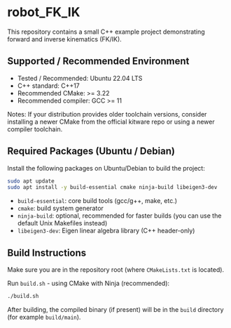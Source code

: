 

# robot_FK_IK

This repository contains a small C++ example project demonstrating forward and inverse kinematics (FK/IK).

## Supported / Recommended Environment

- Tested / Recommended: Ubuntu 22.04 LTS
- C++ standard: C++17
- Recommended CMake: >= 3.22
- Recommended compiler: GCC >= 11

Notes: If your distribution provides older toolchain versions, consider installing a newer CMake from the official kitware repo or using a newer compiler toolchain.

## Required Packages (Ubuntu / Debian)

Install the following packages on Ubuntu/Debian to build the project:

```bash
sudo apt update
sudo apt install -y build-essential cmake ninja-build libeigen3-dev
```

- `build-essential`: core build tools (gcc/g++, make, etc.)
- `cmake`: build system generator
- `ninja-build`: optional, recommended for faster builds (you can use the default Unix Makefiles instead)
- `libeigen3-dev`: Eigen linear algebra library (C++ header-only)

## Build Instructions

Make sure you are in the repository root (where `CMakeLists.txt` is located).

Run `build.sh` - using CMake with Ninja (recommended):

```bash
./build.sh
```

After building, the compiled binary (if present) will be in the `build` directory (for example `build/main`).